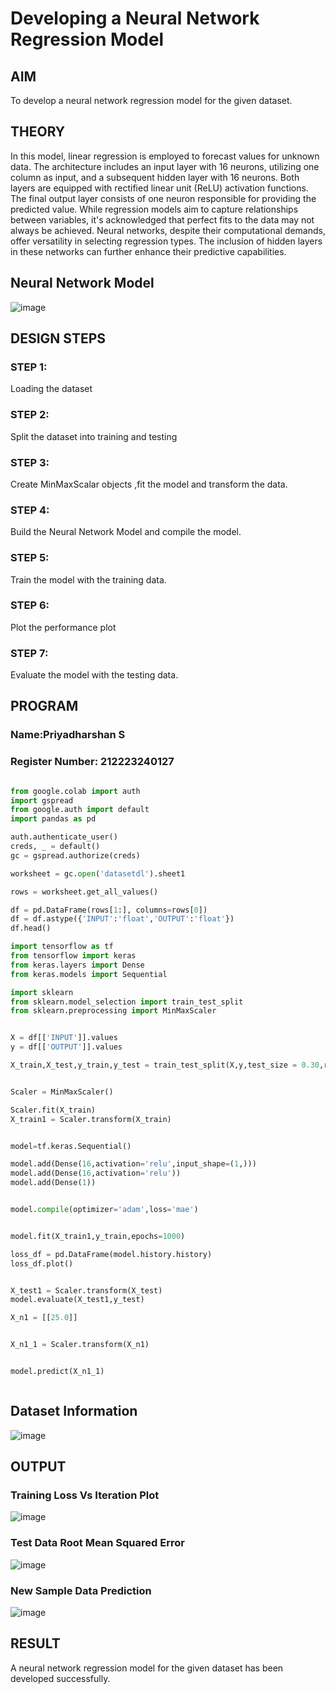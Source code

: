 # Developing a Neural Network Regression Model

## AIM

To develop a neural network regression model for the given dataset.

## THEORY

In this model, linear regression is employed to forecast values for unknown data. The architecture includes an input layer with 16 neurons, utilizing one column as input, and a subsequent hidden layer with 16 neurons. Both layers are equipped with rectified linear unit (ReLU) activation functions. The final output layer consists of one neuron responsible for providing the predicted value. While regression models aim to capture relationships between variables, it's acknowledged that perfect fits to the data may not always be achieved. Neural networks, despite their computational demands, offer versatility in selecting regression types. The inclusion of hidden layers in these networks can further enhance their predictive capabilities.

## Neural Network Model
![image](https://github.com/S-Priyadharshan/basic-nn-model/assets/145854138/f7610211-35a4-4be3-a6f3-a32b770ac5da)


## DESIGN STEPS

### STEP 1:

Loading the dataset

### STEP 2:

Split the dataset into training and testing

### STEP 3:

Create MinMaxScalar objects ,fit the model and transform the data.

### STEP 4:

Build the Neural Network Model and compile the model.

### STEP 5:

Train the model with the training data.

### STEP 6:

Plot the performance plot

### STEP 7:

Evaluate the model with the testing data.

## PROGRAM
### Name:Priyadharshan S
### Register Number: 212223240127
```python

from google.colab import auth
import gspread
from google.auth import default
import pandas as pd

auth.authenticate_user()
creds, _ = default()
gc = gspread.authorize(creds)

worksheet = gc.open('datasetdl').sheet1

rows = worksheet.get_all_values()

df = pd.DataFrame(rows[1:], columns=rows[0])
df = df.astype({'INPUT':'float','OUTPUT':'float'})
df.head()

import tensorflow as tf
from tensorflow import keras
from keras.layers import Dense
from keras.models import Sequential

import sklearn
from sklearn.model_selection import train_test_split
from sklearn.preprocessing import MinMaxScaler


X = df[['INPUT']].values
y = df[['OUTPUT']].values

X_train,X_test,y_train,y_test = train_test_split(X,y,test_size = 0.30,random_state = 20)


Scaler = MinMaxScaler()

Scaler.fit(X_train)
X_train1 = Scaler.transform(X_train)


model=tf.keras.Sequential()

model.add(Dense(16,activation='relu',input_shape=(1,)))
model.add(Dense(16,activation='relu'))
model.add(Dense(1))


model.compile(optimizer='adam',loss='mae')


model.fit(X_train1,y_train,epochs=1000)

loss_df = pd.DataFrame(model.history.history)
loss_df.plot()


X_test1 = Scaler.transform(X_test)
model.evaluate(X_test1,y_test)

X_n1 = [[25.0]]


X_n1_1 = Scaler.transform(X_n1)


model.predict(X_n1_1)



```
## Dataset Information

![image](https://github.com/S-Priyadharshan/basic-nn-model/assets/145854138/acd421be-39e4-49d0-ba86-91cee9e3ab21)


## OUTPUT

### Training Loss Vs Iteration Plot
![image](https://github.com/S-Priyadharshan/basic-nn-model/assets/145854138/cb6f4f4d-b3d0-4e92-99ee-ba0261636f35)



### Test Data Root Mean Squared Error
![image](https://github.com/S-Priyadharshan/basic-nn-model/assets/145854138/4e7f7f90-7285-4da8-b3f2-2de6941e5aca)


### New Sample Data Prediction

![image](https://github.com/S-Priyadharshan/basic-nn-model/assets/145854138/69979adf-ab6e-408e-8af6-6f552ad166a7)


## RESULT
A neural network regression model for the given dataset has been developed successfully.

